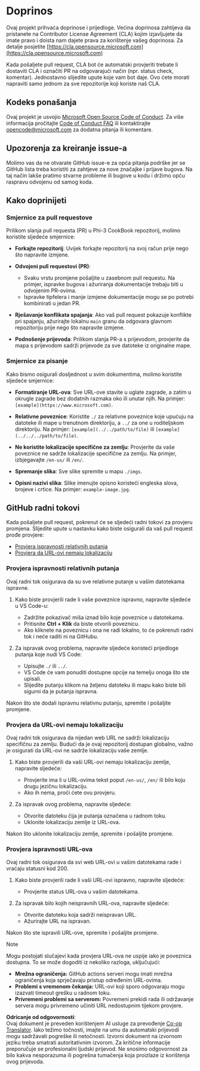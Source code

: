 <!--
CO_OP_TRANSLATOR_METADATA:
{
  "original_hash": "90d0d072cf26ccc1f271a580d3e45d70",
  "translation_date": "2025-07-09T18:48:55+00:00",
  "source_file": "CONTRIBUTING.md",
  "language_code": "hr"
}
-->
# Doprinos

Ovaj projekt prihvaća doprinose i prijedloge. Većina doprinosa zahtijeva da pristanete na Contributor License Agreement (CLA) kojim izjavljujete da imate pravo i doista nam dajete prava za korištenje vašeg doprinosa. Za detalje posjetite [https://cla.opensource.microsoft.com](https://cla.opensource.microsoft.com)

Kada pošaljete pull request, CLA bot će automatski provjeriti trebate li dostaviti CLA i označiti PR na odgovarajući način (npr. status check, komentar). Jednostavno slijedite upute koje vam bot daje. Ovo ćete morati napraviti samo jednom za sve repozitorije koji koriste naš CLA.

## Kodeks ponašanja

Ovaj projekt je usvojio [Microsoft Open Source Code of Conduct](https://opensource.microsoft.com/codeofconduct/).
Za više informacija pročitajte [Code of Conduct FAQ](https://opensource.microsoft.com/codeofconduct/faq/) ili kontaktirajte [opencode@microsoft.com](mailto:opencode@microsoft.com) za dodatna pitanja ili komentare.

## Upozorenja za kreiranje issue-a

Molimo vas da ne otvarate GitHub issue-e za opća pitanja podrške jer se GitHub lista treba koristiti za zahtjeve za nove značajke i prijave bugova. Na taj način lakše pratimo stvarne probleme ili bugove u kodu i držimo opću raspravu odvojenu od samog koda.

## Kako doprinijeti

### Smjernice za pull requestove

Prilikom slanja pull requesta (PR) u Phi-3 CookBook repozitorij, molimo koristite sljedeće smjernice:

- **Forkajte repozitorij**: Uvijek forkajte repozitorij na svoj račun prije nego što napravite izmjene.

- **Odvojeni pull requestovi (PR)**:
  - Svaku vrstu promjene pošaljite u zasebnom pull requestu. Na primjer, ispravke bugova i ažuriranja dokumentacije trebaju biti u odvojenim PR-ovima.
  - Ispravke tipfelera i manje izmjene dokumentacije mogu se po potrebi kombinirati u jedan PR.

- **Rješavanje konflikata spajanja**: Ako vaš pull request pokazuje konflikte pri spajanju, ažurirajte lokalnu `main` granu da odgovara glavnom repozitoriju prije nego što napravite izmjene.

- **Podnošenje prijevoda**: Prilikom slanja PR-a s prijevodom, provjerite da mapa s prijevodom sadrži prijevode za sve datoteke iz originalne mape.

### Smjernice za pisanje

Kako bismo osigurali dosljednost u svim dokumentima, molimo koristite sljedeće smjernice:

- **Formatiranje URL-ova**: Sve URL-ove stavite u uglate zagrade, a zatim u okrugle zagrade bez dodatnih razmaka oko ili unutar njih. Na primjer: `[example](https://www.microsoft.com)`.

- **Relativne poveznice**: Koristite `./` za relativne poveznice koje upućuju na datoteke ili mape u trenutnom direktoriju, a `../` za one u roditeljskom direktoriju. Na primjer: `[example](../../path/to/file)` ili `[example](../../../path/to/file)`.

- **Ne koristite lokalizacije specifične za zemlju**: Provjerite da vaše poveznice ne sadrže lokalizacije specifične za zemlju. Na primjer, izbjegavajte `/en-us/` ili `/en/`.

- **Spremanje slika**: Sve slike spremite u mapu `./imgs`.

- **Opisni nazivi slika**: Slike imenujte opisno koristeći engleska slova, brojeve i crtice. Na primjer: `example-image.jpg`.

## GitHub radni tokovi

Kada pošaljete pull request, pokrenut će se sljedeći radni tokovi za provjeru promjena. Slijedite upute u nastavku kako biste osigurali da vaš pull request prođe provjere:

- [Provjera ispravnosti relativnih putanja](../..)
- [Provjera da URL-ovi nemaju lokalizaciju](../..)

### Provjera ispravnosti relativnih putanja

Ovaj radni tok osigurava da su sve relativne putanje u vašim datotekama ispravne.

1. Kako biste provjerili rade li vaše poveznice ispravno, napravite sljedeće u VS Code-u:
    - Zadržite pokazivač miša iznad bilo koje poveznice u datotekama.
    - Pritisnite **Ctrl + Klik** da biste otvorili poveznicu.
    - Ako kliknete na poveznicu i ona ne radi lokalno, to će pokrenuti radni tok i neće raditi ni na GitHubu.

1. Za ispravak ovog problema, napravite sljedeće koristeći prijedloge putanja koje nudi VS Code:
    - Upisujte `./` ili `../`.
    - VS Code će vam ponuditi dostupne opcije na temelju onoga što ste upisali.
    - Slijedite putanju klikom na željenu datoteku ili mapu kako biste bili sigurni da je putanja ispravna.

Nakon što ste dodali ispravnu relativnu putanju, spremite i pošaljite promjene.

### Provjera da URL-ovi nemaju lokalizaciju

Ovaj radni tok osigurava da nijedan web URL ne sadrži lokalizaciju specifičnu za zemlju. Budući da je ovaj repozitorij dostupan globalno, važno je osigurati da URL-ovi ne sadrže lokalizaciju vaše zemlje.

1. Kako biste provjerili da vaši URL-ovi nemaju lokalizaciju zemlje, napravite sljedeće:

    - Provjerite ima li u URL-ovima tekst poput `/en-us/`, `/en/` ili bilo koju drugu jezičnu lokalizaciju.
    - Ako ih nema, proći ćete ovu provjeru.

1. Za ispravak ovog problema, napravite sljedeće:
    - Otvorite datoteku čija je putanja označena u radnom toku.
    - Uklonite lokalizaciju zemlje iz URL-ova.

Nakon što uklonite lokalizaciju zemlje, spremite i pošaljite promjene.

### Provjera ispravnosti URL-ova

Ovaj radni tok osigurava da svi web URL-ovi u vašim datotekama rade i vraćaju statusni kod 200.

1. Kako biste provjerili rade li vaši URL-ovi ispravno, napravite sljedeće:
    - Provjerite status URL-ova u vašim datotekama.

2. Za ispravak bilo kojih neispravnih URL-ova, napravite sljedeće:
    - Otvorite datoteku koja sadrži neispravan URL.
    - Ažurirajte URL na ispravan.

Nakon što ste ispravili URL-ove, spremite i pošaljite promjene.

> [!NOTE]
>
> Mogu postojati slučajevi kada provjera URL-ova ne uspije iako je poveznica dostupna. To se može dogoditi iz nekoliko razloga, uključujući:
>
> - **Mrežna ograničenja:** GitHub actions serveri mogu imati mrežna ograničenja koja sprječavaju pristup određenim URL-ovima.
> - **Problemi s vremenom čekanja:** URL-ovi koji sporo odgovaraju mogu izazvati timeout grešku u radnom toku.
> - **Privremeni problemi sa serverom:** Povremeni prekidi rada ili održavanje servera mogu privremeno učiniti URL nedostupnim tijekom provjere.

**Odricanje od odgovornosti**:  
Ovaj dokument je preveden korištenjem AI usluge za prevođenje [Co-op Translator](https://github.com/Azure/co-op-translator). Iako težimo točnosti, imajte na umu da automatski prijevodi mogu sadržavati pogreške ili netočnosti. Izvorni dokument na izvornom jeziku treba smatrati autoritativnim izvorom. Za kritične informacije preporučuje se profesionalni ljudski prijevod. Ne snosimo odgovornost za bilo kakva nesporazuma ili pogrešna tumačenja koja proizlaze iz korištenja ovog prijevoda.